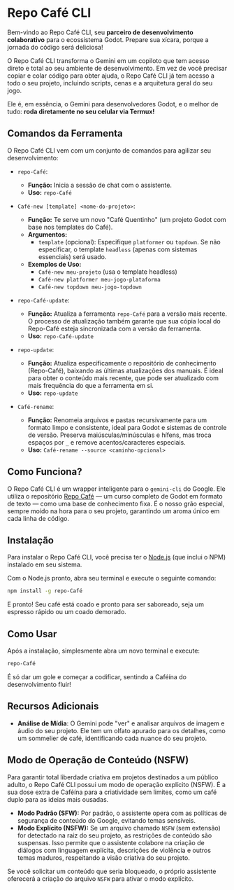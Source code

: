 # Repo Café CLI

Bem-vindo ao Repo Café CLI, seu **parceiro de desenvolvimento colaborativo** para o ecossistema Godot. Prepare sua xícara, porque a jornada do código será deliciosa!

O Repo Café CLI transforma o Gemini em um copiloto que tem acesso direto e total ao seu ambiente de desenvolvimento. Em vez de você precisar copiar e colar código para obter ajuda, o Repo Café CLI já tem acesso a todo o seu projeto, incluindo scripts, cenas e a arquitetura geral do seu jogo.

Ele é, em essência, o Gemini para desenvolvedores Godot, e o melhor de tudo: **roda diretamente no seu celular via Termux!**

## Comandos da Ferramenta

O Repo Café CLI vem com um conjunto de comandos para agilizar seu desenvolvimento:

-   `repo-Café`:
    -   **Função:** Inicia a sessão de chat com o assistente.
    -   **Uso:** `repo-Café`

-   `Café-new [template] <nome-do-projeto>`:
    -   **Função:** Te serve um novo "Café Quentinho" (um projeto Godot com base nos templates do Café).
    -   **Argumentos:**
        -   `template` (opcional): Especifique `platformer` ou `topdown`. Se não especificar, o template `headless` (apenas com sistemas essenciais) será usado.
    -   **Exemplos de Uso:**
        -   `Café-new meu-projeto` (usa o template headless)
        -   `Café-new platformer meu-jogo-plataforma`
        -   `Café-new topdown meu-jogo-topdown`

-   `repo-Café-update`:
    -   **Função:** Atualiza a ferramenta `repo-Café` para a versão mais recente. O processo de atualização também garante que sua cópia local do Repo-Café esteja sincronizada com a versão da ferramenta.
    -   **Uso:** `repo-Café-update`

-   `repo-update`:
    -   **Função:** Atualiza especificamente o repositório de conhecimento (Repo-Café), baixando as últimas atualizações dos manuais. É ideal para obter o conteúdo mais recente, que pode ser atualizado com mais frequência do que a ferramenta em si.
    -   **Uso:** `repo-update`

-   `Café-rename`:
    -   **Função:** Renomeia arquivos e pastas recursivamente para um formato limpo e consistente, ideal para Godot e sistemas de controle de versão. Preserva maiúsculas/minúsculas e hífens, mas troca espaços por `_` e remove acentos/caracteres especiais.
    -   **Uso:** `Café-rename --source <caminho-opcional>`

## Como Funciona?

O Repo Café CLI é um wrapper inteligente para o `gemini-cli` do Google. Ele utiliza o repositório [Repo Café](https://github.com/Café-GameDev/Repo-Café) — um curso completo de Godot em formato de texto — como uma base de conhecimento fixa. É o nosso grão especial, sempre moído na hora para o seu projeto, garantindo um aroma único em cada linha de código.

## Instalação

Para instalar o Repo Café CLI, você precisa ter o [Node.js](https://nodejs.org/) (que inclui o NPM) instalado em seu sistema.

Com o Node.js pronto, abra seu terminal e execute o seguinte comando:

```bash
npm install -g repo-Café
```

E pronto! Seu café está coado e pronto para ser saboreado, seja um espresso rápido ou um coado demorado.

## Como Usar

Após a instalação, simplesmente abra um novo terminal e execute:

```bash
repo-Café
```

É só dar um gole e começar a codificar, sentindo a Caféína do desenvolvimento fluir!

## Recursos Adicionais

-   **Análise de Mídia**: O Gemini pode "ver" e analisar arquivos de imagem e áudio do seu projeto. Ele tem um olfato apurado para os detalhes, como um sommelier de café, identificando cada nuance do seu projeto.

## Modo de Operação de Conteúdo (NSFW)

Para garantir total liberdade criativa em projetos destinados a um público adulto, o Repo Café CLI possui um modo de operação explícito (NSFW). É a sua dose extra de Caféína para a criatividade sem limites, como um café duplo para as ideias mais ousadas.

-   **Modo Padrão (SFW):** Por padrão, o assistente opera com as políticas de segurança de conteúdo do Google, evitando temas sensíveis.
-   **Modo Explícito (NSFW):** Se um arquivo chamado `NSFW` (sem extensão) for detectado na raiz do seu projeto, as restrições de conteúdo são suspensas. Isso permite que o assistente colabore na criação de diálogos com linguagem explícita, descrições de violência e outros temas maduros, respeitando a visão criativa do seu projeto.

Se você solicitar um conteúdo que seria bloqueado, o próprio assistente oferecerá a criação do arquivo `NSFW` para ativar o modo explícito.